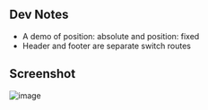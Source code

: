 ## Dev Notes

- A demo of position: absolute and position: fixed
- Header and footer are separate switch routes

## Screenshot

![image](https://user-images.githubusercontent.com/1320083/179756826-95ac9cf7-3c17-4122-ba07-25a4c823205a.png)
